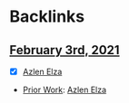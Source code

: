 
# Backlinks
## [February 3rd, 2021](<February 3rd, 2021.md>)
- [x] [Azlen Elza](<Azlen Elza.md>)

- [Prior Work](<Prior Work.md>): [Azlen Elza](<Azlen Elza.md>)

